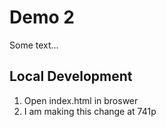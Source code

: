 # Demo 2 

Some text...

## Local Development 
1. Open index.html in broswer 
2. I am making this change at 741p 
